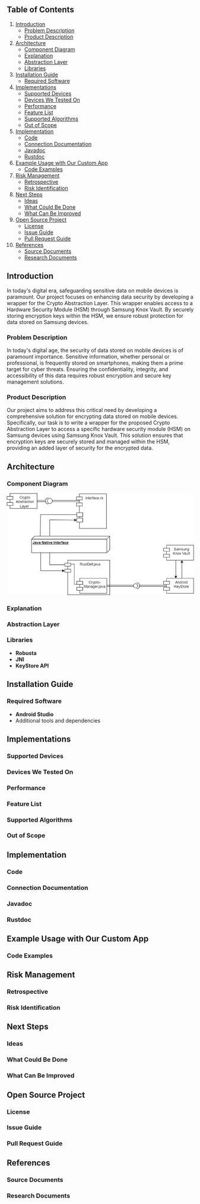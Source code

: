 ## Table of Contents

1. [Introduction](#introduction)
    - [Problem Description](#problem-description)
    - [Product Description](#product-description)
2. [Architecture](#architecture)
    - [Component Diagram](#component-diagram)
    - [Explanation](#explanation)
    - [Abstraction Layer](#abstraction-layer)
    - [Libraries](#libraries)
3. [Installation Guide](#installation-guide)
    - [Required Software](#required-software)
4. [Implementations](#implementations)
    - [Supported Devices](#supported-devices)
    - [Devices We Tested On](#devices-we-tested-on)
    - [Performance](#performance)
    - [Feature List](#feature-list)
    - [Supported Algorithms](#supported-algorithms)
    - [Out of Scope](#out-of-scope)
5. [Implementation](#implementation)
    - [Code](#code)
    - [Connection Documentation](#connection-documentation)
    - [Javadoc](#javadoc)
    - [Rustdoc](#rustdoc)
6. [Example Usage with Our Custom App](#example-usage-with-our-custom-app)
    - [Code Examples](#code-examples)
7. [Risk Management](#risk-management)
    - [Retrospective](#retrospective)
    - [Risk Identification](#risk-identification)
8. [Next Steps](#next-steps)
    - [Ideas](#ideas)
    - [What Could Be Done](#what-could-be-done)
    - [What Can Be Improved](#what-can-be-improved)
9. [Open Source Project](#open-source-project)
    - [License](#license)
    - [Issue Guide](#issue-guide)
    - [Pull Request Guide](#pull-request-guide)
10. [References](#references)
    - [Source Documents](#source-documents)
    - [Research Documents](#research-documents)

## Introduction
In today's digital era, safeguarding sensitive data on mobile devices is paramount. Our project focuses on enhancing data security by developing a wrapper for the Crypto Abstraction Layer. This wrapper enables access to a Hardware Security Module (HSM) through Samsung Knox Vault. By securely storing encryption keys within the HSM, we ensure robust protection for data stored on Samsung devices.

### Problem Description
In today's digital age, the security of data stored on mobile devices is of paramount importance. Sensitive information, whether personal or professional, is frequently stored on smartphones, making them a prime target for cyber threats. Ensuring the confidentiality, integrity, and accessibility of this data requires robust encryption and secure key management solutions.

### Product Description
Our project aims to address this critical need by developing a comprehensive solution for encrypting data stored on mobile devices. Specifically, our task is to write a wrapper for the proposed Crypto Abstraction Layer to access a specific hardware security module (HSM) on Samsung devices using Samsung Knox Vault. This solution ensures that encryption keys are securely stored and managed within the HSM, providing an added layer of security for the encrypted data.
## Architecture

### Component Diagram
![Komponentendiagramm](../Documentation/Komp.png)

### Explanation

### Abstraction Layer

### Libraries
- **Robusta**
- **JNI**
- **KeyStore API**

## Installation Guide

### Required Software
- **Android Studio**
- Additional tools and dependencies

## Implementations

### Supported Devices

### Devices We Tested On

### Performance

### Feature List

### Supported Algorithms

### Out of Scope

## Implementation

### Code

### Connection Documentation

### Javadoc

### Rustdoc

## Example Usage with Our Custom App

### Code Examples

## Risk Management

### Retrospective

### Risk Identification

## Next Steps

### Ideas

### What Could Be Done

### What Can Be Improved

## Open Source Project

### License

### Issue Guide

### Pull Request Guide

## References

### Source Documents

### Research Documents
